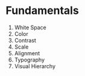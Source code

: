 # Fundamentals

1. White Space
2. Color
3. Contrast
4. Scale
5. Alignment
6. Typography
7. Visual Hierarchy
